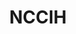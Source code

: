 ---
# This topic lives at
# https://digital.gov/topics/nccih

# Topic Title
title: "NCCIH"

# description — keep it short and clear
# summary: ""

# Weight
weight: 1

# For more information on managing topics,
# see https://github.com/GSA/digitalgov.gov/wiki/topics
---